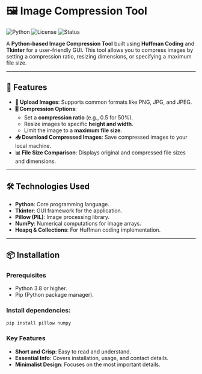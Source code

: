 # 🖼️ Image Compression Tool

![Python](https://img.shields.io/badge/Python-3.8%2B-blue)
![License](https://img.shields.io/badge/License-MIT-green)
![Status](https://img.shields.io/badge/Status-Active-brightgreen)

A **Python-based Image Compression Tool** built using **Huffman Coding** and **Tkinter** for a user-friendly GUI. This tool allows you to compress images by setting a compression ratio, resizing dimensions, or specifying a maximum file size.

---

## 🚀 Features

- **📁 Upload Images**: Supports common formats like PNG, JPG, and JPEG.
- **🎚️ Compression Options**:
  - Set a **compression ratio** (e.g., 0.5 for 50%).
  - Resize images to specific **height and width**.
  - Limit the image to a **maximum file size**.
- **📥 Download Compressed Images**: Save compressed images to your local machine.
- **📊 File Size Comparison**: Displays original and compressed file sizes and dimensions.

---

## 🛠️ Technologies Used

- **Python**: Core programming language.
- **Tkinter**: GUI framework for the application.
- **Pillow (PIL)**: Image processing library.
- **NumPy**: Numerical computations for image arrays.
- **Heapq & Collections**: For Huffman coding implementation.

---

## 📦 Installation

### Prerequisites
- Python 3.8 or higher.
- Pip (Python package manager).

### Install dependencies:
```bash
pip install pillow numpy
```

### **Key Features**
- **Short and Crisp**: Easy to read and understand.
- **Essential Info**: Covers installation, usage, and contact details.
- **Minimalist Design**: Focuses on the most important details.
